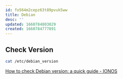 ```yaml
---
id: fo564m2cepz63t89pvuk5ww
title: Debian
desc: ''
updated: 1660784803029
created: 1660784777891
---
```


## Check Version

``` bash
cat /etc/debian_version
```

[How to check Debian version: a quick guide - IONOS](https://www.ionos.com/digitalguide/server/know-how/how-to-check-debian-version/)
